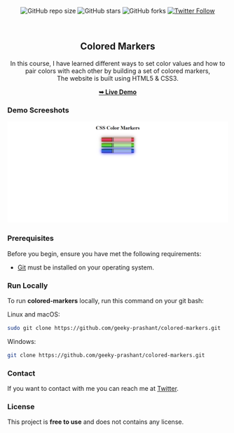 <div align="center">
  
  ![GitHub repo size](https://img.shields.io/github/repo-size/geeky-prashant/colored-markers)
  ![GitHub stars](https://img.shields.io/github/stars/geeky-prashant/colored-markers?style=social)
  ![GitHub forks](https://img.shields.io/github/forks/geeky-prashant/colored-markers?style=social)
  [![Twitter Follow](https://img.shields.io/twitter/follow/geekyprashant?style=social)](https://twitter.com/intent/follow?screen_name=geekyprashant)
 
  <br />

  <h2 align="center">Colored Markers</h2>
In this course, I have learned different ways to set color values and how to pair colors with each other by building a set of colored markers, <br />The website is built using HTML5 & CSS3.

  <a href="https://geeky-prashant.github.io/colored-markers/"><strong>➥ Live Demo</strong></a>

</div>

### Demo Screeshots

![Cafe Menu Desktop Demo](./readme-images/ColoredMarkers.png "Desktop Demo")

### Prerequisites

Before you begin, ensure you have met the following requirements:

* [Git](https://git-scm.com/downloads "Download Git") must be installed on your operating system.

### Run Locally

To run **colored-markers** locally, run this command on your git bash:

Linux and macOS:

```bash
sudo git clone https://github.com/geeky-prashant/colored-markers.git
```

Windows:

```bash
git clone https://github.com/geeky-prashant/colored-markers.git
```

### Contact

If you want to contact with me you can reach me at [Twitter](https://www.twitter.com/geekyprashant).

### License

This project is **free to use** and does not contains any license.
